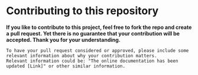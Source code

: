 # Contributing to this repository

**If you like to contribute to this project, feel free to fork the repo and create a pull request. Yet there is no guarantee that your contribution will be accepted. Thank you for your understanding.**

    To have your pull request considered or approved, please include some relevant information about why your contribution matters.
    Relevant information could be: "The online documentation has been updated [Link]" or other similar information.
